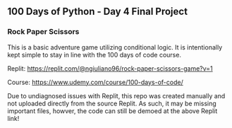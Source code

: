 ## 100 Days of Python - Day 4 Final Project

### Rock Paper Scissors

This is a basic adventure game utilizing conditional logic. It is intentionally kept simple to stay in line with the 100 days of code course.

Replit: https://replit.com/@ngiuliano96/rock-paper-scissors-game?v=1

Course: https://www.udemy.com/course/100-days-of-code/

Due to undiagnosed issues with Replit, this repo was created manually and not uploaded directly from the source Replit. As such, it may be missing important files, howver, the code can still be demoed at the above Replit link!
